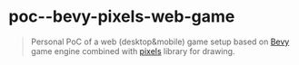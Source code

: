 # poc--bevy-pixels-web-game

> Personal PoC of a web (desktop&amp;mobile) game setup based on [Bevy](https://github.com/bevyengine/bevy) game engine
> combined with [pixels](https://github.com/parasyte/pixels) library for drawing.
